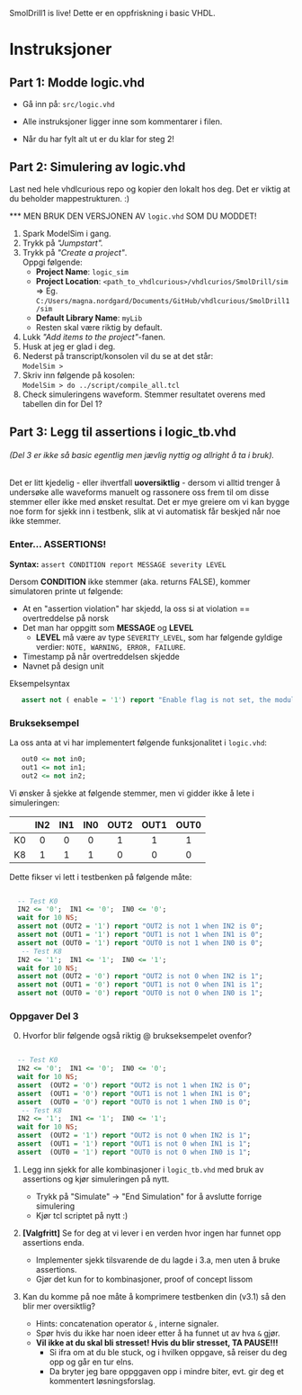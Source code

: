 SmolDrill1 is live! Dette er en oppfriskning i basic VHDL.    

# Instruksjoner
## Part 1: Modde logic.vhd

- Gå inn på:    `src/logic.vhd ` 

- Alle instruksjoner ligger inne som kommentarer i filen.   

- Når du har fylt alt ut er du klar for steg 2!

## Part 2: Simulering av logic.vhd
Last ned hele vhdlcurious repo og kopier den lokalt hos deg. Det er viktig at du beholder mappestrukturen. :)

*** MEN BRUK DEN VERSJONEN AV `logic.vhd` SOM DU MODDET!

1. Spark ModelSim i gang.
2. Trykk på *"Jumpstart".*
3. Trykk på *"Create a project"*.  
   Oppgi følgende:
    - **Project Name**: `logic_sim`
    - **Project Location**: `<path_to_vhdlcurious>/vhdlcurios/SmolDrill/sim `   
       => Eg. `C:/Users/magna.nordgard/Documents/GitHub/vhdlcurious/SmolDrill1/sim`
    - **Default Library Name**: `myLib`  
    - Resten skal være riktig by default.
4. Lukk *"Add items to the project"*-fanen.
5. Husk at jeg er glad i deg.
6. Nederst på transcript/konsolen vil du se at det står:  
  `ModelSim > `
7. Skriv inn følgende på kosolen:  
   `ModelSim > do ../script/compile_all.tcl`
8. Check simuleringens waveform. Stemmer resultatet overens med tabellen din for Del 1?
  
  ## Part 3: Legg til assertions i logic_tb.vhd
  
  ###### (Del 3 er ikke så basic egentlig men *jævlig nyttig* og allright å ta i bruk).

  Det er litt kjedelig - eller ihvertfall  **uoversiktlig** -  dersom vi alltid trenger å undersøke alle waveforms manuelt og rassonere oss frem til om disse stemmer eller ikke med ønsket resultat.
  Det er mye greiere om vi kan bygge noe form for sjekk inn i testbenk, slik at vi automatisk får beskjed når noe ikke stemmer.
  
  ### Enter... **ASSERTIONS!**
  
  **Syntax:** `assert CONDITION report MESSAGE severity LEVEL`  
  
  Dersom **CONDITION** ikke stemmer (aka. returns FALSE), kommer simulatoren printe ut følgende:
  - At en "assertion violation" har skjedd, la oss si at violation == overtreddelse på norsk
  - Det man har oppgitt som **MESSAGE** og **LEVEL** 
      - **LEVEL** må være av type `SEVERITY_LEVEL`, som har følgende gyldige verdier: `NOTE, WARNING, ERROR, FAILURE`.   
  - Timestamp på når overtreddelsen skjedde
  - Navnet på design unit
  
  Eksempelsyntax
<!-- START VHDL BLOCK -->  
```vhdl 
   assert not ( enable = '1') report "Enable flag is not set, the module is disabled!" severity ERROR;
``` 
<!-- STOP VHDL BLOCK -->  
  ### Brukseksempel
  La oss anta at vi har implementert følgende funksjonalitet i `logic.vhd`:  
<!-- START VHDL BLOCK -->  
```vhdl 
   out0 <= not in0;     
   out1 <= not in1;   
   out2 <= not in2;    
``` 
<!-- STOP VHDL BLOCK -->

  Vi ønsker å sjekke at følgende stemmer, men vi gidder ikke å lete i simuleringen:
  
|    | IN2 | IN1 | IN0 | OUT2 | OUT1 | OUT0 |
|:--:|:---:|:---:|:---:|:----:|:----:|:----:|
| K0 |  0  |  0  |  0  |   1  |   1  |   1  |
| K8 |  1  |  1  |  1  |   0  |   0  |   0  |

  Dette fikser vi lett i testbenken på følgende måte:  
<!-- START VHDL BLOCK -->  
```vhdl 

  -- Test K0   
  IN2 <= '0';  IN1 <= '0';  IN0 <= '0';   
  wait for 10 NS;   
  assert not (OUT2 = '1') report "OUT2 is not 1 when IN2 is 0";   
  assert not (OUT1 = '1') report "OUT1 is not 1 when IN1 is 0";   
  assert not (OUT0 = '1') report "OUT0 is not 1 when IN0 is 0"; 
   -- Test K8   
  IN2 <= '1';  IN1 <= '1';  IN0 <= '1';   
  wait for 10 NS;   
  assert not (OUT2 = '0') report "OUT2 is not 0 when IN2 is 1";   
  assert not (OUT1 = '0') report "OUT1 is not 0 when IN1 is 1";   
  assert not (OUT0 = '0') report "OUT0 is not 0 when IN0 is 1"; 

```  
<!-- STOP VHDL BLOCK --> 

### Oppgaver Del 3

0. Hvorfor blir følgende også riktig @ brukseksempelet ovenfor? 
<!-- START VHDL BLOCK -->  
```vhdl 

  -- Test K0   
  IN2 <= '0';  IN1 <= '0';  IN0 <= '0';   
  wait for 10 NS;   
  assert  (OUT2 = '0') report "OUT2 is not 1 when IN2 is 0";   
  assert  (OUT1 = '0') report "OUT1 is not 1 when IN1 is 0";   
  assert  (OUT0 = '0') report "OUT0 is not 1 when IN0 is 0"; 
   -- Test K8   
  IN2 <= '1';  IN1 <= '1';  IN0 <= '1';   
  wait for 10 NS;   
  assert  (OUT2 = '1') report "OUT2 is not 0 when IN2 is 1";   
  assert  (OUT1 = '1') report "OUT1 is not 0 when IN1 is 1";   
  assert  (OUT0 = '1') report "OUT0 is not 0 when IN0 is 1"; 

```  
<!-- STOP VHDL BLOCK --> 

1. Legg inn sjekk for alle kombinasjoner i `logic_tb.vhd` med bruk av assertions og kjør simuleringen på nytt.
      - Trykk på "Simulate" -> "End Simulation" for å avslutte forrige simulering
      - Kjør tcl scriptet på nytt :)
     
2. **[Valgfritt]** Se for deg at vi lever i en verden hvor ingen har funnet opp assertions enda.  
      - Implementer sjekk tilsvarende de du lagde i 3.a, men uten å bruke assertions. 
      - Gjør det kun for to kombinasjoner, proof of concept lissom
3. Kan du komme på noe måte å komprimere testbenken din (v3.1) så den blir mer oversiktlig?
      - Hints: concatenation operator `&`  , interne signaler.
      - Spør hvis du ikke har noen ideer etter å ha funnet ut av hva `&` gjør.
      - **Vil ikke at du skal bli stresset! Hvis du blir stresset, TA PAUSE!!!**   
         - Si ifra om at du ble stuck, og i hvilken oppgave, så reiser du deg opp og går en tur elns. 
         - Da bryter jeg bare oppggaven opp i mindre biter, evt. gir deg et kommentert løsningsforslag.
      

     

